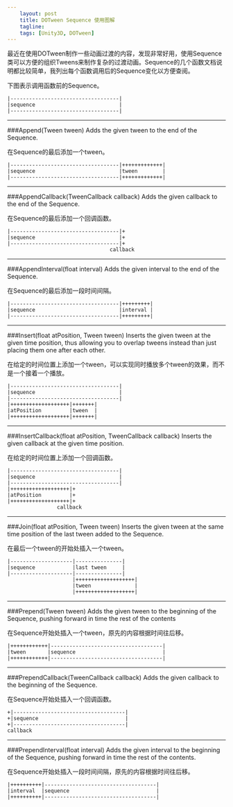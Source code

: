 ```yaml
---
    layout: post
    title: DOTween Sequence 使用图解
    tagline: 
    tags: [Unity3D, DOTween]
---
```


最近在使用DOTween制作一些动画过渡的内容，发现非常好用，使用Sequence类可以方便的组织Tweens来制作复杂的过渡动画。Sequence的几个函数文档说明都比较简单，我列出每个函数调用后的Sequence变化以方便查阅。

下图表示调用函数前的Sequence。


	|-----------------------------------|
	|sequence                           |
	|-----------------------------------|

---

###Append(Tween tween)
Adds the given tween to the end of the Sequence.

在Sequence的最后添加一个tween。


	|-----------------------------------|+++++++++++++|
	|sequence                           |tween        |
	|-----------------------------------|+++++++++++++|

___


###AppendCallback(TweenCallback callback)
Adds the given callback to the end of the Sequence.

在Sequence的最后添加一个回调函数。


	|-----------------------------------|+
	|sequence                           |+
	|-----------------------------------|+
	                                 callback


___

###AppendInterval(float interval)
Adds the given interval to the end of the Sequence.

在Sequence的最后添加一段时间间隔。

	|-----------------------------------|+++++++++|
	|sequence                           |interval |
	|-----------------------------------|+++++++++|


___


###Insert(float atPosition, Tween tween)
Inserts the given tween at the given time position, thus allowing you to overlap tweens instead than just placing them one after each other.

在给定的时间位置上添加一个tween，可以实现同时播放多个tween的效果，而不是一个接着一个播放。

	|-----------------------------------|
	|sequence                           |
	|-----------------------------------|
	|+++++++++++++++++++|+++++++|
	|atPosition         |tween  |
	|+++++++++++++++++++|+++++++|

___


###InsertCallback(float atPosition, TweenCallback callback)
Inserts the given callback at the given time position.

在给定的时间位置上添加一个回调函数。


	|-----------------------------------|
	|sequence                           |
	|-----------------------------------|
	|+++++++++++++++++++|+
	|atPosition         |+
	|+++++++++++++++++++|+
    	            callback

___


###Join(float atPosition, Tween tween)
Inserts the given tween at the same time position of the last tween added to the Sequence.

在最后一个tween的开始处插入一个tween。

	|--------------------|---------------|
	|sequence            |last tween     |
	|--------------------|---------------|
	   	                 |+++++++++++++++++++|
	       	             |tween              |
	           	         |+++++++++++++++++++|

___

###Prepend(Tween tween)
Adds the given tween to the beginning of the Sequence, pushing forward in time the rest of the contents

在Sequence开始处插入一个tween，原先的内容根据时间往后移。

	|++++++++++++|------------------------------------|
	|tween       |sequence                            |
	|++++++++++++|------------------------------------|


___


###PrependCallback(TweenCallback callback)
Adds the given callback to the beginning of the Sequence.

在Sequence开始处插入一个回调函数。


	+|------------------------------------|
	+|sequence                            |
	+|------------------------------------|
	callback

___


###PrependInterval(float interval)
Adds the given interval to the beginning of the Sequence, pushing forward in time the rest of the contents.

在Sequence开始处插入一段时间间隔，原先的内容根据时间往后移。


	|++++++++++|------------------------------------|
	|interval  |sequence                            |
	|++++++++++|------------------------------------|

